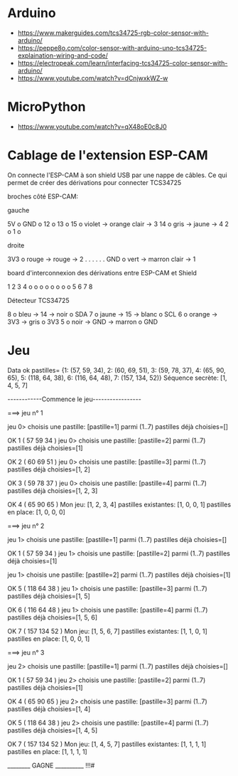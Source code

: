 
# Arduino

- https://www.makerguides.com/tcs34725-rgb-color-sensor-with-arduino/
- https://peppe8o.com/color-sensor-with-arduino-uno-tcs34725-explaination-wiring-and-code/
- https://electropeak.com/learn/interfacing-tcs34725-color-sensor-with-arduino/
- https://www.youtube.com/watch?v=dCnjwxkWZ-w

# MicroPython

- https://www.youtube.com/watch?v=qX48oE0c8J0

# Cablage de l'extension ESP-CAM

On connecte l'ESP-CAM à son shield USB par une nappe de câbles. Ce qui permet de créer des dérivations pour connecter TCS34725

broches côté ESP-CAM:

gauche

5V    o
GND   o
12    o
13    o
15    o violet -> orange clair -> 3
14    o gris -> jaune          -> 4
2     o
1     o

droite

3V3   o rouge -> rouge         -> 2
.
.
.
.
.
.
GND   o  vert -> marron clair   -> 1

board d'interconnexion des dérivations entre ESP-CAM et Shield

  1  2  3  4
  o  o  o  o
  o  o  o  o
  5  6  7  8

Détecteur TCS34725

  8  o  bleu -> 14 -> noir    o SDA
  7  o  jaune -> 15 -> blanc  o SCL
  6  o  orange -> 3V3 -> gris o 3V3
  5  o  noir -> GND -> marron o GND


# Jeu

Data ok
pastilles= {1: (57, 59, 34), 2: (60, 69, 51), 3: (59, 78, 37), 4: (65, 90, 65), 5: (118, 64, 38), 6: (116, 64, 48), 7: (157, 134, 52)}
Séquence secrète: [1, 4, 5, 7]

------------Commence le jeu-----------------


===> jeu n° 1

jeu 0> choisis une pastille: [pastille=1] parmi (1..7) pastilles déjà choisies=[]

OK 1 ( 57 59 34 )
jeu 0> choisis une pastille: [pastille=2] parmi (1..7) pastilles déjà choisies=[1]

OK 2 ( 60 69 51 )
jeu 0> choisis une pastille: [pastille=3] parmi (1..7) pastilles déjà choisies=[1, 2]

OK 3 ( 59 78 37 )
jeu 0> choisis une pastille: [pastille=4] parmi (1..7) pastilles déjà choisies=[1, 2, 3]

OK 4 ( 65 90 65 )
Mon jeu: [1, 2, 3, 4] pastilles existantes: [1, 0, 0, 1] pastilles en place: [1, 0, 0, 0]

===> jeu n° 2

jeu 1> choisis une pastille: [pastille=1] parmi (1..7) pastilles déjà choisies=[]

OK 1 ( 57 59 34 )
jeu 1> choisis une pastille: [pastille=2] parmi (1..7) pastilles déjà choisies=[1]

jeu 1> choisis une pastille: [pastille=2] parmi (1..7) pastilles déjà choisies=[1]

OK 5 ( 118 64 38 )
jeu 1> choisis une pastille: [pastille=3] parmi (1..7) pastilles déjà choisies=[1, 5]

OK 6 ( 116 64 48 )
jeu 1> choisis une pastille: [pastille=4] parmi (1..7) pastilles déjà choisies=[1, 5, 6]

OK 7 ( 157 134 52 )
Mon jeu: [1, 5, 6, 7] pastilles existantes: [1, 1, 0, 1] pastilles en place: [1, 0, 0, 1]

===> jeu n° 3

jeu 2> choisis une pastille: [pastille=1] parmi (1..7) pastilles déjà choisies=[]

OK 1 ( 57 59 34 )
jeu 2> choisis une pastille: [pastille=2] parmi (1..7) pastilles déjà choisies=[1]

OK 4 ( 65 90 65 )
jeu 2> choisis une pastille: [pastille=3] parmi (1..7) pastilles déjà choisies=[1, 4]

OK 5 ( 118 64 38 )
jeu 2> choisis une pastille: [pastille=4] parmi (1..7) pastilles déjà choisies=[1, 4, 5]

OK 7 ( 157 134 52 )
Mon jeu: [1, 4, 5, 7] pastilles existantes: [1, 1, 1, 1] pastilles en place: [1, 1, 1, 1]

 ________ GAGNE __________ !!!#
